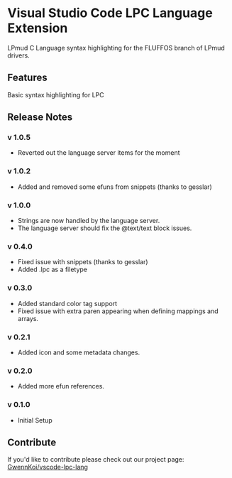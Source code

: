 # Visual Studio Code LPC Language Extension

LPmud C Language syntax highlighting for the FLUFFOS branch of LPmud drivers.

## Features

Basic syntax highlighting for LPC

## Release Notes
### v 1.0.5
* Reverted out the language server items for the moment

### v 1.0.2
* Added and removed some efuns from snippets (thanks to gesslar)

### v 1.0.0
* Strings are now handled by the language server.
* The language server should fix the @text/text block issues.

### v 0.4.0
* Fixed issue with snippets (thanks to gesslar)
* Added .lpc as a filetype

### v 0.3.0
* Added standard color tag support
* Fixed issue with extra paren appearing when defining mappings and arrays.

### v 0.2.1
* Added icon and some metadata changes.

### v 0.2.0
* Added more efun references.

### v 0.1.0
* Initial Setup

## Contribute

If you'd like to contribute please check out our project page: [GwennKoi/vscode-lpc-lang](http://github.com/GwennKoi/vscode-lpc-lang)
